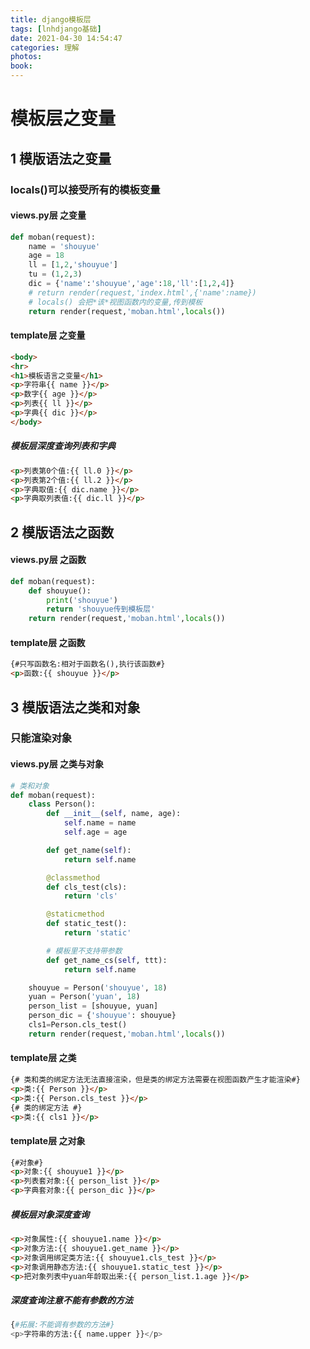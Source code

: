 ```yaml
---
title: django模板层
tags: [lnhdjango基础]
date: 2021-04-30 14:54:47
categories: 理解
photos:
book:
---
```


# 模板层之变量

## 1 模版语法之变量

### locals()可以接受所有的模板变量

#### views.py层 之变量

```python
def moban(request):
    name = 'shouyue'
    age = 18
    ll = [1,2,'shouyue']
    tu = (1,2,3)
    dic = {'name':'shouyue','age':18,'ll':[1,2,4]}
    # return render(request,'index.html',{'name':name})
    # locals() 会把*该*视图函数内的变量,传到模板
    return render(request,'moban.html',locals())
```

#### template层 之变量

```html
<body>
<hr>
<h1>模板语言之变量</h1>
<p>字符串{{ name }}</p>
<p>数字{{ age }}</p>
<p>列表{{ ll }}</p>
<p>字典{{ dic }}</p>
</body>
```

##### 模板层深度查询列表和字典

```html
<p>列表第0个值:{{ ll.0 }}</p>
<p>列表第2个值:{{ ll.2 }}</p>
<p>字典取值:{{ dic.name }}</p>
<p>字典取列表值:{{ dic.ll }}</p>
```

## 2 模版语法之函数

#### views.py层 之函数

```python
def moban(request):    
    def shouyue():
        print('shouyue')
        return 'shouyue传到模板层'
    return render(request,'moban.html',locals())
```

#### template层 之函数

```html
{#只写函数名:相对于函数名(),执行该函数#}
<p>函数:{{ shouyue }}</p>
```

## 3 模版语法之类和对象

### 只能渲染对象

#### views.py层 之类与对象

```python
# 类和对象
def moban(request):
    class Person():
        def __init__(self, name, age):
            self.name = name
            self.age = age

        def get_name(self):
            return self.name

        @classmethod
        def cls_test(cls):
            return 'cls'

        @staticmethod
        def static_test():
            return 'static'

        # 模板里不支持带参数
        def get_name_cs(self, ttt):
            return self.name

    shouyue = Person('shouyue', 18)
    yuan = Person('yuan', 18)
    person_list = [shouyue, yuan]
    person_dic = {'shouyue': shouyue}
    cls1=Person.cls_test()
    return render(request,'moban.html',locals())
```

#### template层 之类

```html
{# 类和类的绑定方法无法直接渲染，但是类的绑定方法需要在视图函数产生才能渲染#}
<p>类:{{ Person }}</p>
<p>类:{{ Person.cls_test }}</p>
{# 类的绑定方法 #}
<p>类:{{ cls1 }}</p>
```

#### template层 之对象



```html
{#对象#}
<p>对象:{{ shouyue1 }}</p>
<p>列表套对象:{{ person_list }}</p>
<p>字典套对象:{{ person_dic }}</p>
```

##### 模板层对象深度查询

```html
<p>对象属性:{{ shouyue1.name }}</p>
<p>对象方法:{{ shouyue1.get_name }}</p>
<p>对象调用绑定类方法:{{ shouyue1.cls_test }}</p>
<p>对象调用静态方法:{{ shouyue1.static_test }}</p>
<p>把对象列表中yuan年龄取出来:{{ person_list.1.age }}</p>
```

##### 深度查询注意不能有参数的方法

```python
{#拓展:不能调有参数的方法#}
<p>字符串的方法:{{ name.upper }}</p>
```

## 

